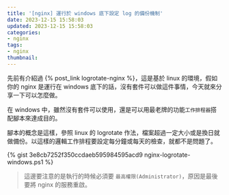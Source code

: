```yaml
---
title: '[nginx] 運行於 windows 底下設定 log 的備份機制'
date: 2023-12-15 15:58:03
updated: 2023-12-15 15:58:03
categories:
- nginx
tags:
- nginx
thumbnail:
---
```


先前有介紹過 {% post_link logrotate-nginx %}，這是基於 linux 的環境，假如你的 nginx 是運行在 windows 底下的話，沒有套件可以做這件事情，今天就來分享一下可以怎麼做。

<!-- more -->

在 windows 中，雖然沒有套件可以使用，還是可以用最老牌的功能`工作排程器`搭配腳本來達成目的。

腳本的概念是這樣，參照 linux 的 logrotate 作法，檔案超過一定大小或是換日就做備份。以這樣的邏輯工作排程要設定每分鐘或每天的檢查，就都不是問題了。

{% gist 3e8cb7252f350ccdaeb595984595acd9 nginx-logrotate-windows.ps1 %}

> 這邊要注意的是執行的時候必須要 `最高權限(Administrator)`，原因是最後要將 nginx 的服務重啟。